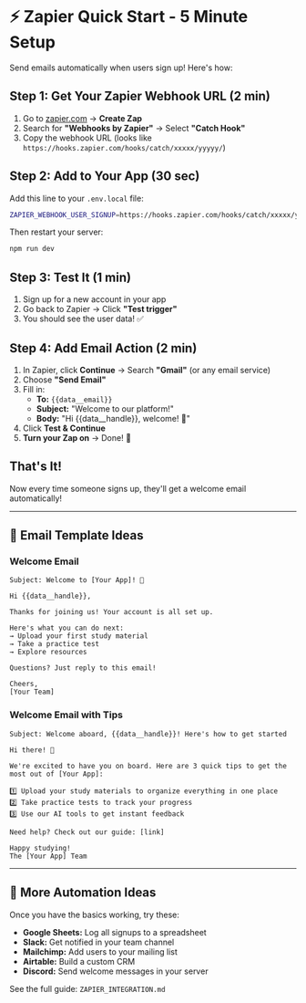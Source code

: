 # ⚡ Zapier Quick Start - 5 Minute Setup

Send emails automatically when users sign up! Here's how:

## Step 1: Get Your Zapier Webhook URL (2 min)

1. Go to [zapier.com](https://zapier.com) → **Create Zap**
2. Search for **"Webhooks by Zapier"** → Select **"Catch Hook"**
3. Copy the webhook URL (looks like `https://hooks.zapier.com/hooks/catch/xxxxx/yyyyy/`)

## Step 2: Add to Your App (30 sec)

Add this line to your `.env.local` file:

```bash
ZAPIER_WEBHOOK_USER_SIGNUP=https://hooks.zapier.com/hooks/catch/xxxxx/yyyyy/
```

Then restart your server:
```bash
npm run dev
```

## Step 3: Test It (1 min)

1. Sign up for a new account in your app
2. Go back to Zapier → Click **"Test trigger"**
3. You should see the user data! ✅

## Step 4: Add Email Action (2 min)

1. In Zapier, click **Continue** → Search **"Gmail"** (or any email service)
2. Choose **"Send Email"**
3. Fill in:
   - **To:** `{{data__email}}`
   - **Subject:** "Welcome to our platform!"
   - **Body:** "Hi {{data__handle}}, welcome! 🎉"
4. Click **Test & Continue**
5. **Turn your Zap on** → Done! 🚀

## That's It!

Now every time someone signs up, they'll get a welcome email automatically!

---

## 📧 Email Template Ideas

### Welcome Email
```
Subject: Welcome to [Your App]! 🎉

Hi {{data__handle}},

Thanks for joining us! Your account is all set up.

Here's what you can do next:
→ Upload your first study material
→ Take a practice test
→ Explore resources

Questions? Just reply to this email!

Cheers,
[Your Team]
```

### Welcome Email with Tips
```
Subject: Welcome aboard, {{data__handle}}! Here's how to get started

Hi there! 👋

We're excited to have you on board. Here are 3 quick tips to get the most out of [Your App]:

1️⃣ Upload your study materials to organize everything in one place
2️⃣ Take practice tests to track your progress
3️⃣ Use our AI tools to get instant feedback

Need help? Check out our guide: [link]

Happy studying!
The [Your App] Team
```

---

## 🎯 More Automation Ideas

Once you have the basics working, try these:

- **Google Sheets:** Log all signups to a spreadsheet
- **Slack:** Get notified in your team channel
- **Mailchimp:** Add users to your mailing list
- **Airtable:** Build a custom CRM
- **Discord:** Send welcome messages in your server

See the full guide: `ZAPIER_INTEGRATION.md`

